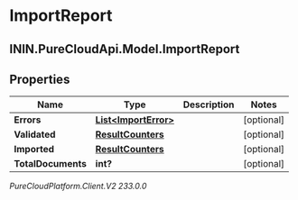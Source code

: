 # ImportReport

## ININ.PureCloudApi.Model.ImportReport

## Properties

|Name | Type | Description | Notes|
|------------ | ------------- | ------------- | -------------|
| **Errors** | [**List&lt;ImportError&gt;**](ImportError) |  | [optional] |
| **Validated** | [**ResultCounters**](ResultCounters) |  | [optional] |
| **Imported** | [**ResultCounters**](ResultCounters) |  | [optional] |
| **TotalDocuments** | **int?** |  | [optional] |



_PureCloudPlatform.Client.V2 233.0.0_
